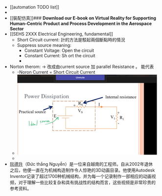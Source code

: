 - [[automation TODO list]]
-
- [[裝配仿真]]### **Download our E-book on Virtual Reality for Supporting Human-Centric Product and Process Development in the Aerospace Sector**
- [[SEHS 2XXX Electrical Engineering, fundamental]]
	- Short Circuit current: 計的方法是駁起兩個斷點時的情況
	- Suppress source meaning:
		- Constant Voltage: Open the circuit
		- Constant Current: Sh ort the circuit
		-
- Norton therom:   -> 改成由current source 加 parallel Resistance  。 能代表
	- -Noron Current = Short Circuit Current
	- ![Screenshot 2023-09-04 at 9.27.43 PM.png](../assets/Screenshot_2023-09-04_at_9.27.43_PM_1693834109294_0.png)
	-
- [阮德升](https://www.zhihu.com/search?q=%E9%98%AE%E5%BE%B7%E5%8D%87&search_source=Entity&hybrid_search_source=Entity&hybrid_search_extra=%7B%22sourceType%22%3A%22answer%22%2C%22sourceId%22%3A2913873970%7D)（Đức thắng Nguyễn）是一位来自越南的工程师。自从2002年退休之后，他便一直在为机械构造制作令人惊艳的3D动画目录。他使用Autodesk Inventor记录了超过1700种机械结构，并为每一个记录制作一部相应的动画视频，对于理解一些比较复杂和具有挑战性的结构而言，这些视频是非常珍贵的参考资料。